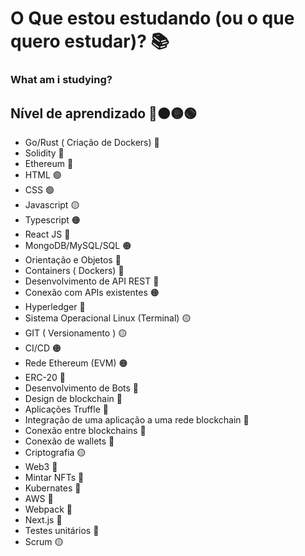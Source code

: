 # O Que estou estudando (ou o que quero estudar)? 📚
### What am i studying?

## Nível de aprendizado 🔴🟠🟡🟢
- Go/Rust ( Criação de Dockers) 🔴
- Solidity 🔴
- Ethereum 🔴
- HTML 🟢
- CSS 🟢
- Javascript  🟡
- Typescript 🟠
- React JS 🔴
- MongoDB/MySQL/SQL 🟠
- Orientação e Objetos 🔴
- Containers ( Dockers) 🔴
- Desenvolvimento de API REST 🔴
- Conexão com APIs existentes 🟠
- Hyperledger 🔴
- Sistema Operacional Linux (Terminal) 🟡
- GIT ( Versionamento ) 🟡
- CI/CD 🟠
- Rede Ethereum (EVM) 🟠
- ERC-20 🔴
- Desenvolvimento de Bots 🔴
- Design de blockchain 🔴
- Aplicações Truffle 🔴
- Integração de uma aplicação a uma rede blockchain 🔴
- Conexão entre blockchains 🔴
- Conexão de wallets 🔴
- Criptografia 🟡
- Web3 🔴
- Mintar NFTs 🔴
- Kubernates 🔴
- AWS 🔴
- Webpack 🔴
- Next.js 🔴
- Testes unitários 🔴
- Scrum 🟡
